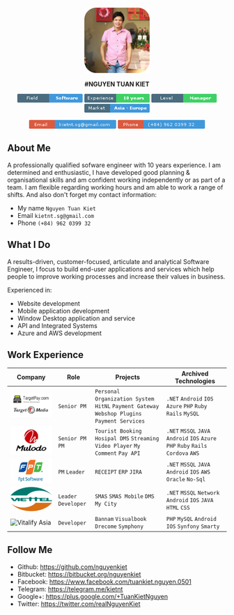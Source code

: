 <p align="center"><img src="https://raw.githubusercontent.com/nguyenkiet/info/master/resources/kiet-nguyen-cover.png" width="150px" height="150px"></p>
<p align="center">  <b>#NGUYEN TUAN KIET</b>  </p>

<p align="center">
<a href="#"><img src="https://raw.githubusercontent.com/nguyenkiet/info/master/resources/field.png" alt="Field"></a>
<a href="#"><img src="https://raw.githubusercontent.com/nguyenkiet/info/master/resources/experience.png" alt="Experiences"></a>
  <a href="#"><img src="https://raw.githubusercontent.com/nguyenkiet/info/master/resources/level.png" alt="Level Title"></a>
  <a href="#"><img src="https://raw.githubusercontent.com/nguyenkiet/info/master/resources/market.png" alt="Market"></a>
</p>
<p align="center">
<a href="mailto:kietnt.sg@gmail.com"><img src="https://raw.githubusercontent.com/nguyenkiet/info/master/resources/email.png" alt="Email"></a>
<a href="call:+840962039932"><img src="https://raw.githubusercontent.com/nguyenkiet/info/master/resources/phone.png" alt="Phone"></a>
</p>


## About Me
A professionally qualified sofware engineer with 10 years experience. I am determined and enthusiastic, I have developed good planning & organisational skills and am confident working independently or as part of a team. I am flexible regarding working hours and am able to work a range of shifts. And also don't forget my contact information:
- My name `Nguyen Tuan Kiet`
- Email `kietnt.sg@gmail.com`
- Phone `(+84) 962 0399 32`

## What I Do
A results-driven, customer-focused, articulate and analytical Software Engineer, I focus to build end-user applications and services which help people to improve working processes and increase their values in business.

Experienced in:
- Website development
- Mobile application development
- Window Desktop application and service
- API and Integrated Systems
- Azure and AWS development

## Work Experience
| Company | Role | Projects | Archived Technologies |
|-------------|-------------|-------------|-------------|
| ![TargetMedia](https://raw.githubusercontent.com/nguyenkiet/info/master/resources/logo-tm.png "TargetMedia") | `Senior PM` | `Personal Organization System` `HitNL` `Payment Gateway` `Webshop Plugins` `Payment Services` | `.NET` `Android` `IOS` `Azure` `PHP` `Ruby` `Rails` `MySQL` |
| ![Mulodo](https://raw.githubusercontent.com/nguyenkiet/info/master/resources/logo-mulodo.jpg "Mulodo") | `Senior PM` `PM` | `Tourist Booking` `Hosipal DMS` `Streaming Video Player` `My Comment` `Pay API` | `.NET` `MSSQL` `JAVA` `Android` `IOS` `Azure` `PHP` `Ruby` `Rails` `Cordova` `AWS` |
| ![FPT Software](https://raw.githubusercontent.com/nguyenkiet/info/master/resources/logo-fpt.png "FPT Software") | `PM` `Leader` | `RECEIPT` `ERP` `JIRA` | `.NET` `MSSQL` `JAVA` `Android` `IOS` `AWS` `Oracle` `No-Sql` |
| ![Viettel](https://raw.githubusercontent.com/nguyenkiet/info/master/resources/logo-viettel.png "Viettel") | `Leader` `Developer` | `SMAS` `SMAS Mobile` `DMS` `My City` | `.NET` `MSSQL` `Network` `Android` `IOS` `JAVA` `HTML` `CSS` |
| ![Vitalify Asia](http://base-make.jp/wp/wp-content/uploads/2016/05/vfa-logo-290x170.png "Vitalify Asia") | `Developer` | `Bannam` `Visualbook` `Drecome` `Symphony` | `PHP` `MySQL` `Android` `IOS` `Synfony` `Smarty` |

## Follow Me
- Github: https://github.com/nguyenkiet
- Bitbucket: https://bitbucket.org/nguyenkiet
- Facebook: https://www.facebook.com/tuankiet.nguyen.0501
- Telegram: https://telegram.me/kietnt
- Google+: https://plus.google.com/+TuanKietNguyen
- Twitter: https://twitter.com/realNguyenKiet

